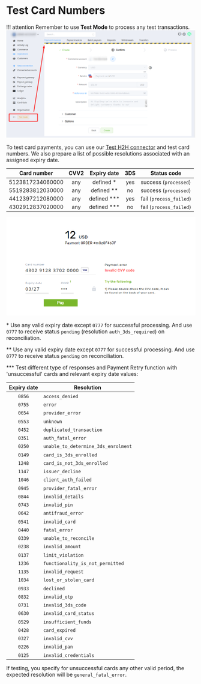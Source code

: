 # Test Card Numbers

!!! attention
    Remember to use **Test Mode** to process any test transactions.
    ![Retry](images/test-mode.png)

To test card payments, you can use our [Test H2H connector](/connectors/test/#host-to-host-merchant-account) and test card numbers. We also prepare a list of possible resolutions associated with an assigned expiry date.

| Card number | CVV2 | Expiry date | 3DS |Status code |
|-------------|:---:|:------:|:---:|------|
| 5123817234060000 | any | defined * | yes | success (`processed`) |
| 5519283812030000 | any | defined ** | no | success (`processed`) |
| 4412397212080000 | any | defined *** |  yes | fail (`process_failed`) |
| 4302912837020000 | any | defined *** | no |  fail (`process_failed`) |

![Retry Example](images/retry-inv-cvv.png)

\* Use any valid expiry date except `0777` for successful processing. And use `0777` to receive status `pending` (resolution `auth_3ds_required`) on reconciliation.

\** Use any valid expiry date except `0777` for successful processing. And use `0777` to receive status `pending` on reconciliation.

\*** Test different type of responses and Payment Retry function with 'unsuccessful' cards and relevant expiry date values:

| Expiry date | Resolution |
|:-------------:|------------|
| `0856` | `access_denied` |
| `0755` | `error` |
| `0654` | `provider_error` |
| `0553` | `unknown` |
| `0452` | `duplicated_transaction` |
| `0351` | `auth_fatal_error` |
| `0250` | `unable_to_determine_3ds_enrolment` |
| `0149` | `card_is_3ds_enrolled` |
| `1248` | `card_is_not_3ds_enrolled` |
| `1147` | `issuer_decline` |
| `1046` |  `client_auth_failed` |
| `0945` | `provider_fatal_error` |
| `0844` | `invalid_details` |
| `0743` |  `invalid_pin` |
| `0642` | `antifraud_error` |
| `0541` | `invalid_card` |
| `0440` | `fatal_error` |
| `0339` | `unable_to_reconcile` |
| `0238` | `invalid_amount` |
| `0137` | `limit_violation` |
| `1236` | `functionality_is_not_permitted` |
| `1135` | `invalid_request` |
| `1034` | `lost_or_stolen_card` |
| `0933` | `declined` |
| `0832` | `invalid_otp` |
| `0731` | `invalid_3ds_code` |
| `0630` | `invalid_card_status` |
| `0529` | `insufficient_funds` |
| `0428` | `card_expired` |
| `0327` | `invalid_cvv` |
| `0226` | `invalid_pan` |
| `0125` | `invalid_credentials` |

If testing, you specify for unsuccessful cards any other valid period, the expected resolution will be `general_fatal_error`.
